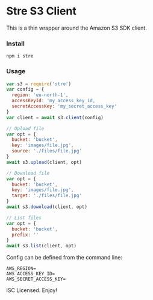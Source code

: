 # Stre S3 Client

This is a thin wrapper around the Amazon S3 SDK client.

### Install

```
npm i stre
```

### Usage

```js
var s3 = require('stre')
var config = {
  region: 'eu-north-1',
  accessKeyId: 'my_access_key_id,
  secretAccessKey: 'my_secret_access_key'
}
var client = await s3.client(config)

// Upload file
var opt = {
  bucket: 'bucket',
  key: 'images/file.jpg',
  source: './files/file.jpg'
}
await s3.upload(client, opt)

// Download file
var opt = {
  bucket: 'bucket',
  key: 'images/file.jpg',
  target: './files/file.jpg'
}
await s3.download(client, opt)

// List files
var opt = {
  bucket: 'bucket',
  prefix: ''
}
await s3.list(client, opt)
```

Config can be defined from the command line:
```
AWS_REGION=
AWS_ACCESS_KEY_ID=
AWS_SECRET_ACCESS_KEY=
```

ISC Licensed. Enjoy!